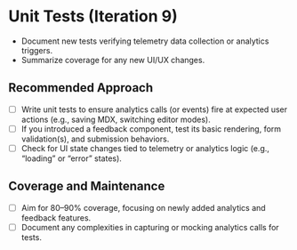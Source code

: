 # Unit Tests (Iteration 9)

- Document new tests verifying telemetry data collection or analytics triggers.
- Summarize coverage for any new UI/UX changes.

## Recommended Approach
- [ ] Write unit tests to ensure analytics calls (or events) fire at expected user actions (e.g., saving MDX, switching editor modes).
- [ ] If you introduced a feedback component, test its basic rendering, form validation(s), and submission behaviors.
- [ ] Check for UI state changes tied to telemetry or analytics logic (e.g., “loading” or “error” states).

## Coverage and Maintenance
- [ ] Aim for 80–90% coverage, focusing on newly added analytics and feedback features.
- [ ] Document any complexities in capturing or mocking analytics calls for tests. 